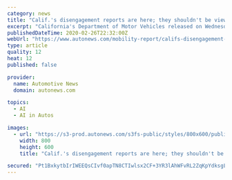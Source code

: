 ```yaml
---
category: news
title: "Calif.'s disengagement reports are here; they shouldn't be viewed as a self-driving report card"
excerpt: "California's Department of Motor Vehicles released on Wednesday its annual cache of records related to the testing of self-driving technology on the state's public roads. The importance of these records is open to interpretation. Submitted by most of the companies testing autonomous technology, the records contain information on the total miles ..."
publishedDateTime: 2020-02-26T22:32:00Z
webUrl: "https://www.autonews.com/mobility-report/califs-disengagement-reports-are-here-they-shouldnt-be-viewed-self-driving-report"
type: article
quality: 12
heat: 12
published: false

provider:
  name: Automotive News
  domain: autonews.com

topics:
  - AI
  - AI in Autos

images:
  - url: "https://s3-prod.autonews.com/s3fs-public/styles/800x600/public/CALIDISENGAGEMENT-MAIN_i.jpg"
    width: 800
    height: 600
    title: "Calif.'s disengagement reports are here; they shouldn't be viewed as a self-driving report card"

secured: "Pt1BxkytbIrIWEEQsCIvf0apTN8CTIwlsx2CF+3YR3lAhWFvRL2ZqKpYdksgLMo8shMuZjeTaexwLOVSdI6jzNqtoaNW+nwwpufmn41jT+9JDhB7sKWP/3vSXKHZ6e/s7RZAWx3FJS/bChIWEW+g1nZNytMeo7F1pHey3/8XgZOc8UGW07BTeiK6HMGQRGqTEV4HIr+Lra2oo3WuUX0cI+hft/sCPPGDm48/AvFZK+5V5rZsJwzTDZ59HjnQlo/rQub0nQcOFBjvIR8RV1/Y58Sd2yIZfZJpyuMmuGT3YhgJtIKT0N3nJ3w/TX9Qk5MABxY2bSme0ZT2AaDfOvDur1VuzbIiJsi0cCPcPEhj0VVoQhPJnRyq6UmEwWZCcCMDnqnweEHUgVa8lXZgl3DWt8oViCePtYDmzydBGou5qe9tzNRaK4jfQ30dMJ5w5ZN5Rcjyb7vJICComQY6kbi7htp0zufTfufNnzORwZUnycE=;j7PQeU/HHcwmamC5hz2w+g=="
---
```


